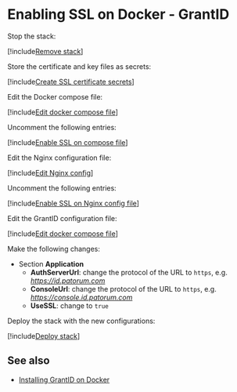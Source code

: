 ﻿# Enabling SSL on Docker - GrantID

Stop the stack:

[!include[Remove stack](../../../../../includes/grant-id/docker/remove-stack.md)]

Store the certificate and key files as secrets:

[!include[Create SSL certificate secrets](../../../../../includes/grant-id/docker/create-ssl-cert-secret.md)]

Edit the Docker compose file:

[!include[Edit docker compose file](../../../../../includes/grant-id/docker/edit-compose.md)]

Uncomment the following entries:

[!include[Enable SSL on compose file](../../../../../includes/grant-id/docker/enable-ssl-docker-compose.md)]

Edit the Nginx configuration file:

[!include[Edit Nginx config](../../../../../includes/grant-id/docker/edit-nginx-config.md)]

Uncomment the following entries:

[!include[Enable SSL on Nginx config file](../../../../../includes/grant-id/docker/enable-ssl-nginx-config.md)]

Edit the GrantID configuration file:

[!include[Edit docker compose file](../../../../../includes/grant-id/docker/edit-grantid-config.md)]

Make the following changes:

* Section **Application**
  * **AuthServerUrl**: change the protocol of the URL to `https`, e.g. *https://id.patorum.com*
  * **ConsoleUrl**: change the protocol of the URL to `https`, e.g. *https://console.id.patorum.com*
  * **UseSSL**: change to `true`

Deploy the stack with the new configurations:

[!include[Deploy stack](../../../../../includes/grant-id/docker/deploy.md)]

## See also

* [Installing GrantID on Docker](index.md)
